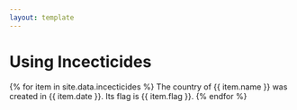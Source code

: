 ```yaml
---
layout: template
---
```


# Using Incecticides


{% for item in site.data.incecticides %}
The country of {{ item.name }} was created in {{ item.date }}. Its flag is {{ item.flag }}.
{% endfor %}
